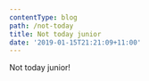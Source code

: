 ```yaml
---
contentType: blog
path: /not-today
title: Not today junior
date: '2019-01-15T21:21:09+11:00'
---
```

Not today junior!
